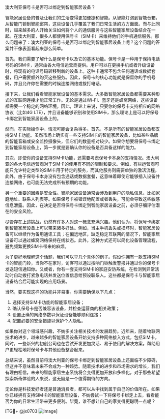 澳大利亚保号卡是否可以绑定到智能家居设备？

智能家居设备的普及让我们的生活变得更加便捷和智能。从智能灯泡到智能音箱，从智能门锁到智能窗帘，这些设备几乎覆盖了我们日常生活的方方面面。而与此同时，越来越多的人开始关注如何将个人的通信服务与这些智能家居设备结合在一起。在澳大利亚，很多人都使用保号卡（SIM卡）来维持他们的手机通信服务。那么问题来了：澳大利亚的保号卡是否可以绑定到智能家居设备上呢？这个问题的答案并不像表面看起来那么简单。

首先，我们需要了解什么是保号卡以及它的基本功能。保号卡是一种用于保持电话号码的SIM卡，通常由各大电信运营商提供。用户可以在更换手机或者升级设备时，将现有的电话号码转移到新的设备上。这种卡通常不包含任何通话或数据套餐，用户需要额外购买这些服务。因此，保号卡的核心功能就是保留你的手机号码，并且允许你在需要的时候连接网络或拨打电话。

接下来，让我们看看智能家居设备的基本需求。大多数智能家居设备都需要某种形式的互联网连接才能正常工作。无论是通过Wi-Fi、蓝牙还是蜂窝网络，这些设备都需要一个稳定的网络环境。因此，理论上来说，只要你的保号卡支持相应的网络协议（比如4G LTE），并且设备能够识别和使用SIM卡，那么理论上是可以将保号卡绑定到智能家居设备上的。

然而，在实际操作中，情况可能会复杂得多。首先，不是所有的智能家居设备都支持SIM卡功能。虽然市场上确实有一些支持SIM卡的智能家居设备，比如某些品牌的智能音箱或安全监控摄像头，但它们的数量相对较少。如果你想要将保号卡绑定到智能家居设备上，第一步就是要确认你的设备是否具备这样的能力。

其次，即使你的设备支持SIM卡功能，还需要考虑保号卡本身的支持情况。澳大利亚的各大电信运营商对于SIM卡的使用有不同的限制和要求。例如，有些运营商可能只允许特定类型的SIM卡用于特定的服务，而其他服务则需要单独的激活流程。此外，由于保号卡本身没有包含通话或数据套餐，这意味着即使它能够插入设备并连接网络，也可能无法完成所有预期的功能。

另一个重要的因素是安全性。智能家居设备通常会涉及到用户的隐私信息，比如家庭地址、联系人列表等。如果保号卡被错误地配置或者丢失，可能会导致这些敏感信息泄露。因此，在决定是否将保号卡绑定到智能家居设备之前，必须仔细评估潜在的安全风险。

尽管存在上述挑战，仍然有许多人对这一概念充满兴趣。他们认为，将保号卡绑定到智能家居设备上可以带来诸多好处。例如，当主手机丢失或损坏时，智能家居设备可以继续作为备用通讯工具；在偏远地区，缺乏稳定互联网的情况下，智能家居设备可以通过蜂窝网络保持在线状态。此外，这种方式还可以简化设备管理流程，避免频繁更换SIM卡带来的麻烦。

为了更好地理解这个话题，我们可以举几个具体的例子。假设你拥有一款支持SIM卡的智能门铃，当你不在家时，访客可以通过按响门铃触发警报并通过你的保号卡发送短信通知你。又或者，你有一套支持SIM卡的家庭安防系统，在检测到异常活动时自动拨打紧急电话并发送位置信息给预设联系人。这些都是保号卡与智能家居设备结合后可能实现的应用场景。

当然，要实现这样的功能并非易事。你需要确保以下几点：
1. 选择支持SIM卡功能的智能家居设备；
2. 确认保号卡是否兼容该设备，并检查运营商的相关政策；
3. 设置正确的网络参数以保证设备能够顺利连接；
4. 配置必要的安全措施以保护个人隐私。

如果你对这个领域感兴趣，不妨多关注相关技术的发展趋势。近年来，随着物联网技术的进步，越来越多的智能家居设备开始支持多种网络接入方式，包括SIM卡。同时，一些新兴的初创公司也在尝试开发更加灵活、易于使用的解决方案，帮助用户更轻松地将保号卡与其他设备整合起来。

总结来说，虽然目前将澳大利亚的保号卡绑定到智能家居设备上还面临不少障碍，但这并不意味着未来不会成为一种趋势。随着技术的进步和市场需求的增长，我们有理由相信，未来的智能家居生态系统将会变得更加开放和多样化。对于那些希望探索新奇体验的人来说，这无疑是一个值得期待的方向。

无论你是科技爱好者还是普通消费者，都可以从中找到属于自己的价值所在。如果你已经拥有支持SIM卡的智能家居设备，不妨尝试一下将保号卡绑定上去，看看能否为你的日常生活带来更多便利。毕竟，谁不想让自己的家变得更聪明一点呢？

[TG💪+ @jx0703 ![Image](https://github.com/user-attachments/assets/dbca1d08-cadb-493c-b0ec-ad6f7a83f270)]